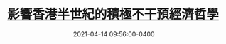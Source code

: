 ---
layout: post
title: <a href='https://www.master-insight.com/%e5%bd%b1%e9%9f%bf%e9%a6%99%e6%b8%af%e5%8d%8a%e4%b8%96%e7%b4%80%e7%9a%84%e7%a9%8d%e6%a5%b5%e4%b8%8d%e5%b9%b2%e9%a0%90%e7%b6%93%e6%bf%9f%e5%93%b2%e5%ad%b8/' target="_blank">影響香港半世紀的積極不干預經濟哲學</a> 
date:  2021-04-14 09:56:00-0400
description: 
tags: HongKong
# categories: sample-posts
---